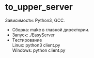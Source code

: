 # to_upper_server
Зависимоcти: Python3, GCC.

+ Сборка: make в главной директории.
+ Запуск: ./EasyServer
+ Tестирование <br>Linux: python3 client.py <br>Windows: python client.py
